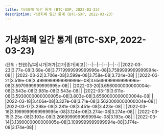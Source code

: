 ```yaml
---
title: 가상화폐 일간 통계 (BTC-SXP, 2022-03-23)
description: 가상화폐 일간 통계 (BTC-SXP, 2022-03-23)
---
```


가상화폐 일간 통계 (BTC-SXP, 2022-03-23)
===

(단위 : 천원)|날짜|시가|저가|고가|종가|비고|
|--|--|--|--|--|--|
|2022-03-23|3.77e-08|3.68e-08|3.7719999999999996e-08|3.7589999999999994e-08|    |
|2022-03-22|3.706e-08|3.599e-08|3.758e-08|3.724e-08|    |
|2022-03-21|3.519e-08|3.4999999999999996e-08|3.6569999999999996e-08|3.5979999999999995e-08|    |
|2022-03-20|3.6560000000000004e-08|3.543e-08|3.981e-08|3.543e-08|    |
|2022-03-19|3.611e-08|3.5930000000000005e-08|3.803e-08|3.6560000000000004e-08|    |
|2022-03-18|3.406e-08|3.327e-08|3.71e-08|3.5620000000000004e-08|    |
|2022-03-17|3.298e-08|3.281e-08|3.451e-08|3.423e-08|    |
|2022-03-16|3.1999999999999995e-08|3.124e-08|3.274e-08|3.274e-08|    |
|2022-03-15|3.25e-08|3.193e-08|3.2669999999999994e-08|3.193e-08|    |
|2022-03-14|3.1390000000000005e-08|3.1099999999999994e-08|3.174e-08|3.174e-08|    |
